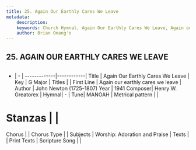 ```yaml
---
title: 25. Again Our Earthly Cares We Leave
metadata:
    description: 
    keywords: Church Hymnal, Again Our Earthly Cares We Leave, Again our earthly cares we leave, 
    author: Brian Onang'o
---
```



## 25. AGAIN OUR EARTHLY CARES WE LEAVE

```txt

```

- |   -  |
-------------|------------|
Title | Again Our Earthly Cares We Leave |
Key | G Major |
Titles |  |
First Line | Again our earthly cares we leave |
Author | John Newton (1725-1807)
Year | 1941
Composer| Henry W. Greatorex |
Hymnal|  - |
Tune| MANOAH |
Metrical pattern | |
# Stanzas |  |
Chorus |  |
Chorus Type |  |
Subjects | Worship: Adoration and Praise |
Texts |  |
Print Texts | 
Scripture Song |  |
  
